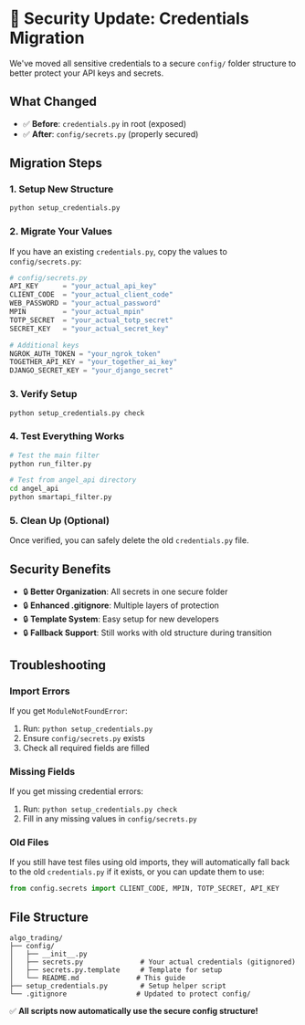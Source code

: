 # 🔐 Security Update: Credentials Migration

We've moved all sensitive credentials to a secure `config/` folder structure to better protect your API keys and secrets.

## What Changed

- ✅ **Before**: `credentials.py` in root (exposed)
- ✅ **After**: `config/secrets.py` (properly secured)

## Migration Steps

### 1. Setup New Structure
```bash
python setup_credentials.py
```

### 2. Migrate Your Values
If you have an existing `credentials.py`, copy the values to `config/secrets.py`:

```python
# config/secrets.py
API_KEY      = "your_actual_api_key"
CLIENT_CODE  = "your_actual_client_code"
WEB_PASSWORD = "your_actual_password"
MPIN         = "your_actual_mpin"
TOTP_SECRET  = "your_actual_totp_secret"
SECRET_KEY   = "your_actual_secret_key"

# Additional keys
NGROK_AUTH_TOKEN = "your_ngrok_token"
TOGETHER_API_KEY = "your_together_ai_key"
DJANGO_SECRET_KEY = "your_django_secret"
```

### 3. Verify Setup
```bash
python setup_credentials.py check
```

### 4. Test Everything Works
```bash
# Test the main filter
python run_filter.py

# Test from angel_api directory
cd angel_api
python smartapi_filter.py
```

### 5. Clean Up (Optional)
Once verified, you can safely delete the old `credentials.py` file.

## Security Benefits

- 🔒 **Better Organization**: All secrets in one secure folder
- 🔒 **Enhanced .gitignore**: Multiple layers of protection
- 🔒 **Template System**: Easy setup for new developers
- 🔒 **Fallback Support**: Still works with old structure during transition

## Troubleshooting

### Import Errors
If you get `ModuleNotFoundError`:
1. Run: `python setup_credentials.py`
2. Ensure `config/secrets.py` exists
3. Check all required fields are filled

### Missing Fields
If you get missing credential errors:
1. Run: `python setup_credentials.py check`
2. Fill in any missing values in `config/secrets.py`

### Old Files
If you still have test files using old imports, they will automatically fall back to the old `credentials.py` if it exists, or you can update them to use:
```python
from config.secrets import CLIENT_CODE, MPIN, TOTP_SECRET, API_KEY
```

## File Structure

```
algo_trading/
├── config/
│   ├── __init__.py
│   ├── secrets.py              # Your actual credentials (gitignored)
│   ├── secrets.py.template     # Template for setup
│   └── README.md              # This guide
├── setup_credentials.py        # Setup helper script
└── .gitignore                 # Updated to protect config/
```

✅ **All scripts now automatically use the secure config structure!**
